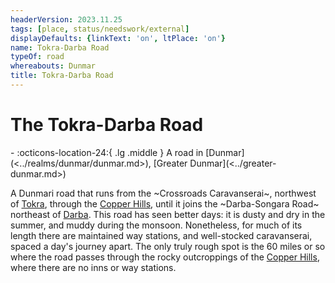 ```yaml
---
headerVersion: 2023.11.25
tags: [place, status/needswork/external]
displayDefaults: {linkText: 'on', ltPlace: 'on'}
name: Tokra-Darba Road
typeOf: road
whereabouts: Dunmar
title: Tokra-Darba Road
---
```

# The Tokra-Darba Road
<div class="grid cards ext-narrow-margin ext-one-column" markdown>
-    :octicons-location-24:{ .lg .middle } A road in [Dunmar](<../realms/dunmar/dunmar.md>), [Greater Dunmar](<../greater-dunmar.md>)  
</div>


A Dunmari road that runs from the ~Crossroads Caravanserai~, northwest of [Tokra](<../realms/dunmar/central-dunmar/tokra/tokra.md>), through the [Copper Hills](<../darba-highlands/copper-hills.md>), until it joins the ~Darba-Songara Road~ northeast of [Darba](<../realms/dunmar/coastal-dunmar/darba/darba.md>). This road has seen better days: it is dusty and dry in the summer, and muddy during the monsoon. Nonetheless, for much of its length there are maintained way stations, and well-stocked caravanserai, spaced a day's journey apart. The only truly rough spot is the 60 miles or so where the road passes through the rocky outcroppings of the [Copper Hills](<../darba-highlands/copper-hills.md>), where there are no inns or way stations. 

